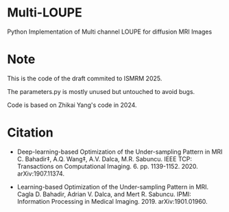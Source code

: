 # Multi-LOUPE
Python Implementation of Multi channel LOUPE for diffusion MRI Images

# Note
This is the code of the draft commited to ISMRM 2025.

The parameters.py is mostly unused but untouched to avoid bugs.

Code is based on Zhikai Yang's code in 2024.

# Citation
* Deep-learning-based Optimization of the Under-sampling Pattern in MRI
C. Bahadir‡, A.Q. Wang‡, A.V. Dalca, M.R. Sabuncu.
IEEE TCP: Transactions on Computational Imaging. 6. pp. 1139-1152. 2020. arXiv:1907.11374.

* Learning-based Optimization of the Under-sampling Pattern in MRI.
Cagla D. Bahadir, Adrian V. Dalca, and Mert R. Sabuncu.
IPMI: Information Processing in Medical Imaging. 2019. arXiv:1901.01960.

